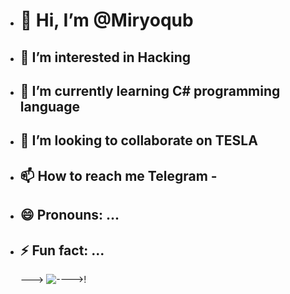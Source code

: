 - # 👋 Hi, I’m **@Miryoqub**
- ## 👀 I’m interested in Hacking 
- ## 🌱 I’m currently learning C# programming language
- ## 💞️ I’m looking to collaborate on TESLA
- ## 📫 How to reach me Telegram - 
- ## 😄 Pronouns: ...
- ##  ⚡ Fun fact: ...

   ---> ![---->!]("https://yandex.uz/images/search?from=tabbar&img_url=https%3A%2F%2Fsun9-16.userapi.com%2FiVSPrlXLtXWFTzArUj_TBSMjUgFhtFgR68jESQ%2FJjEcU7d_hz8.jpg&lr=10335&pos=15&rpt=simage&text=c%23")

  

<!---
Miryoqub006/Miryoqub006 is a ✨ special ✨ repository because its `README.md` (this file) appears on your GitHub profile.
You can click the Preview link to take a look at your changes.
--->

